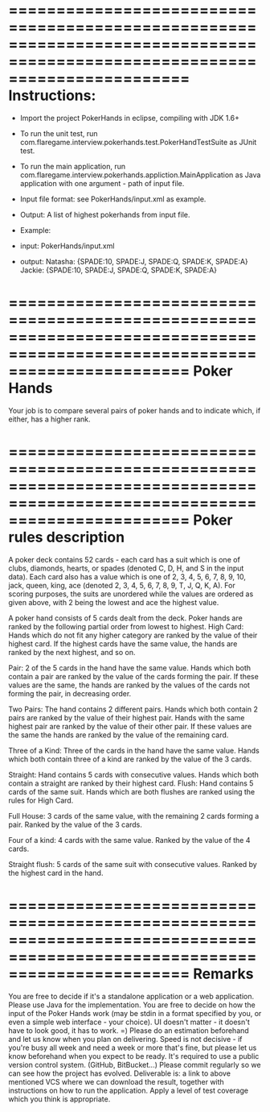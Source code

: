 ===========================================================================================================================
Instructions:
===========================================================================================================================
 - Import the project PokerHands in eclipse, compiling with JDK 1.6+
 - To run the unit test, run com.flaregame.interview.pokerhands.test.PokerHandTestSuite as JUnit test.
 - To run the main application, run com.flaregame.interview.pokerhands.appliction.MainApplication as Java application with one argument - path of input file.
 - Input file format: see PokerHands/input.xml as example.
 - Output: A list of highest pokerhands from input file.

 - Example:
  - input: PokerHands/input.xml

  - output:
Natasha: {SPADE:10, SPADE:J, SPADE:Q, SPADE:K, SPADE:A}
Jackie: {SPADE:10, SPADE:J, SPADE:Q, SPADE:K, SPADE:A}

===========================================================================================================================
Poker Hands
===========================================================================================================================

Your job is to compare several pairs of poker hands and to indicate which, if either, has a higher rank.

===========================================================================================================================
Poker rules description
===========================================================================================================================

A poker deck contains 52 cards - each card has a suit which is one of clubs, diamonds, hearts, or spades (denoted C, D, H, and S in the input data). Each card also has a value which is one of 2, 3, 4, 5, 6, 7, 8, 9, 10, jack, queen, king, ace (denoted 2, 3, 4, 5, 6, 7, 8, 9, T, J, Q, K, A). For scoring purposes, the suits are unordered while the values are ordered as given above, with 2 being the lowest and ace the highest value.

A poker hand consists of 5 cards dealt from the deck. Poker hands are ranked by the following partial order from lowest to highest.
High Card: Hands which do not fit any higher category are ranked by the value of their highest card. If the highest cards have the same value, the hands are ranked by the next highest, and so on.

Pair: 2 of the 5 cards in the hand have the same value. Hands which both contain a pair are ranked by the value of the cards forming the pair. If these values are the same, the hands are ranked by the values of the cards not forming the pair, in decreasing order.

Two Pairs: The hand contains 2 different pairs. Hands which both contain 2 pairs are ranked by the value of their highest pair. Hands with the same highest pair are ranked by the value of their other pair. If these values are the same the hands are ranked by the value of the remaining card.

Three of a Kind: Three of the cards in the hand have the same value. Hands which both contain three of a kind are ranked by the value of the 3 cards.

Straight: Hand contains 5 cards with consecutive values. Hands which both contain a straight are ranked by their highest card.
Flush: Hand contains 5 cards of the same suit. Hands which are both flushes are ranked using the rules for High Card.

Full House: 3 cards of the same value, with the remaining 2 cards forming a pair. Ranked by the value of the 3 cards.

Four of a kind: 4 cards with the same value. Ranked by the value of the 4 cards.

Straight flush: 5 cards of the same suit with consecutive values. Ranked by the highest card in the hand.

===========================================================================================================================
Remarks
===========================================================================================================================

You are free to decide if it's a standalone application or a web application.
Please use Java for the implementation.
You are free to decide on how the input of the Poker Hands work (may be stdin in a format specified by you, or even a simple web interface - your choice).
UI doesn't matter - it doesn't have to look good, it has to work. =)
Please do an estimation beforehand and let us know when you plan on delivering. Speed is not decisive - if you're busy all week and need a week or more that's fine, but please let us know beforehand when you expect to be ready.
It's required to use a public version control system. (GitHub, BitBucket...) Please commit regularly so we can see how the project has evolved.
Deliverable is: a link to above mentioned VCS where we can download the result, together with instructions on how to run the application.
Apply a level of test coverage which you think is appropriate.
